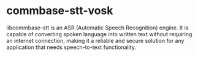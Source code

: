 # commbase-stt-vosk

libcommbase-stt is an ASR (Automatic Speech Recognition) engine. It is capable of converting spoken language into written text without requiring an internet connection, making it a reliable and secure solution for any application that needs speech-to-text functionality.

